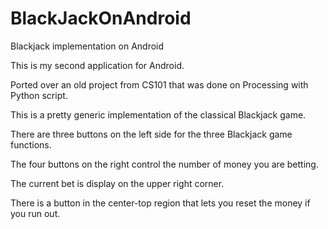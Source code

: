 # BlackJackOnAndroid
Blackjack implementation on Android


This is my second application for Android.

Ported over an old project from CS101 that was done on Processing with Python script.

This is a pretty generic implementation of the classical Blackjack game.

There are three buttons on the left side for the three Blackjack game functions.

The four buttons on the right control the number of money you are betting.

The current bet is display on the upper right corner.

There is a button in the center-top region that lets you reset the money if you run out.
